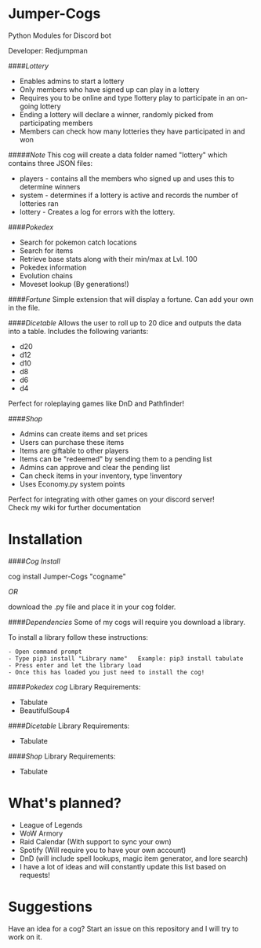 # Jumper-Cogs
Python Modules for Discord bot

Developer: Redjumpman

####*Lottery*
- Enables admins to start a lottery
- Only members who have signed up can play in a lottery
- Requires you to be online and type !lottery play to participate in an on-going lottery
- Ending a lottery will declare a winner, randomly picked from participating members
- Members can check how many lotteries they have participated in and won

#####*Note* This cog will create a data folder named "lottery" which contains three JSON files:
- players - contains all the members who signed up and uses this to determine winners
- system - determines if a lottery is active and records the number of lotteries ran
- lottery - Creates a log for errors with the lottery.

####*Pokedex*
- Search for pokemon catch locations
- Search for items
- Retrieve base stats along with their min/max at Lvl. 100
- Pokedex information
- Evolution chains
- Moveset lookup (By generations!)

####*Fortune*
Simple extension that will display a fortune. Can add your own in the file.

####*Dicetable*
Allows the user to roll up to 20 dice and outputs the data into a table. Includes the following variants:
- d20
- d12
- d10
- d8
- d6
- d4

Perfect for roleplaying games like DnD and Pathfinder!

####*Shop*
- Admins can create items and set prices
- Users can purchase these items
- Items are giftable to other players
- Items can be "redeemed" by sending them to a pending list
- Admins can approve and clear the pending list
- Can check items in your inventory, type !inventory
- Uses Economy.py system points  

Perfect for integrating with other games on your discord server!  
Check my wiki for further documentation

# Installation

####*Cog Install*

cog install Jumper-Cogs "cogname"

*OR*

download the .py file and place it in your cog folder.

####*Dependencies*
Some of my cogs will require you download a library.

To install a library follow these instructions:
```
- Open command prompt
- Type pip3 install "Library name"   Example: pip3 install tabulate
- Press enter and let the library load
- Once this has loaded you just need to install the cog!
```
####*Pokedex cog* 
Library Requirements:
- Tabulate
- BeautifulSoup4

####*Dicetable*
Library Requirements:
- Tabulate

####*Shop*
Library Requirements:
- Tabulate

# What's planned?

- League of Legends
- WoW Armory
- Raid Calendar (With support to sync your own)
- Spotify (Will require you to have your own account)
- DnD (will include spell lookups, magic item generator, and lore search)
- I have a lot of ideas and will constantly update this list based on requests!

# Suggestions
Have an idea for a cog? Start an issue on this repository and I will try to work on it.

